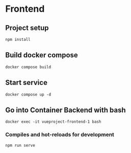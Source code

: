# Frontend

## Project setup
```
npm install
```
## Build docker compose
```
docker compose build
```
## Start service
```
docker compose up -d
```
## Go into Container Backend with bash
```
docker exec -it vueproject-frontend-1 bash
```
### Compiles and hot-reloads for development
```
npm run serve
```